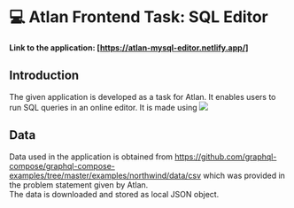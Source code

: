 # :computer: Atlan Frontend Task: SQL Editor
<strong> Link to the application: [https://atlan-mysql-editor.netlify.app/]</strong>
<br>

## Introduction

The given application is developed as a task for Atlan. It enables users to run SQL queries in an online editor.
It is made using <img src= "https://img.shields.io/badge/React-20232A?style=for-the-badge&logo=react&logoColor=61DAFB" />

## Data 
Data used in the application is obtained from https://github.com/graphql-compose/graphql-compose-examples/tree/master/examples/northwind/data/csv which was provided in the problem statement given by Atlan.
<br>The data is downloaded and stored as local JSON object.

